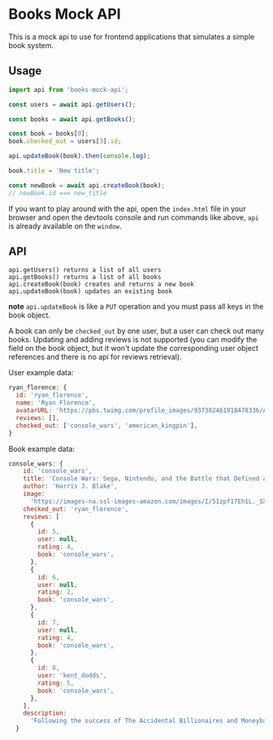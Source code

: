 # Books Mock API

This is a mock api to use for frontend applications that simulates a simple book system.

## Usage

```js
import api from 'books-mock-api';

const users = await api.getUsers();

const books = await api.getBooks();

const book = books[0];
book.checked_out = users[3].id;

api.updateBook(book).then(console.log);

book.title = 'New title';

const newBook = await api.createBook(book);
// newBook.id === new_title
```

If you want to play around with the api, open the `index.html` file in your browser and open the devtools console and run commands like above, `api` is already available on the `window`.

## API

```
api.getUsers() returns a list of all users
api.getBooks() returns a list of all books
api.createBook(book) creates and returns a new book
api.updateBook(book) updates an existing book
```

**note** `api.updateBook` is like a `PUT` operation and you must pass all keys in the book object.

A book can only be `checked_out` by one user, but a user can check out many books. Updating and adding reviews is not supported (you can modify the field on the book object, but it won't update the corresponding user object references and there is no api for reviews retrieval).

User example data:
```js
ryan_florence: {
  id: 'ryan_florence',
  name: 'Ryan Florence',
  avatarURL: 'https://pbs.twimg.com/profile_images/937382461918478336/AxXNkFRG_bigger.jpg',
  reviews: [],
  checked_out: ['console_wars', 'american_kingpin'],
}
```

Book example data:
```js
console_wars: {
    id: 'console_wars',
    title: 'Console Wars: Sega, Nintendo, and the Battle that Defined a Generation',
    author: 'Harris J. Blake',
    image:
      'https://images-na.ssl-images-amazon.com/images/I/51zpf17Eh1L._SX330_BO1,204,203,200_.jpg',
    checked_out: 'ryan_florence',
    reviews: [
      {
        id: 5,
        user: null,
        rating: 4,
        book: 'console_wars',
      },
      {
        id: 6,
        user: null,
        rating: 2,
        book: 'console_wars',
      },
      {
        id: 7,
        user: null,
        rating: 4,
        book: 'console_wars',
      },
      {
        id: 8,
        user: 'kent_dodds',
        rating: 5,
        book: 'console_wars',
      },
    ],
    description:
      'Following the success of The Accidental Billionaires and Moneyball comes Console Wars a mesmerizing, behind-the-scenes business thriller that chronicles how Sega, a small, scrappy gaming company led by an unlikely visionary and a team of rebels, took on the juggernaut Nintendo and revolutionized the video game industry. In 1990, Nintendo had a virtual monopoly on the video game industry. Sega, on the other hand, was just a faltering arcade company with big aspirations and even bigger personalities. But that would all change with the arrival of Tom Kalinske, a man who knew nothing about videogames and everything about fighting uphill battles. His unconventional tactics, combined with the blood, sweat and bold ideas of his renegade employees, transformed Sega and eventually led to a ruthless David-and-Goliath showdown with rival Nintendo. The battle was vicious, relentless, and highly profitable, eventually sparking a global corporate war that would be fought on several fronts: from living rooms and schoolyards to boardrooms and Congress. It was a once-in-a-lifetime, no-holds-barred conflict that pitted brother against brother, kid against adult, Sonic against Mario, and the US against Japan. Based on over two hundred interviews with former Sega and Nintendo employees, Console Wars is the underdog tale of how Kalinske miraculously turned an industry punchline into a market leader. Its the story of how a humble family man, with an extraordinary imagination and a gift for turning problems into competitive advantages, inspired a team of underdogs to slay a giant and, as a result, birth a $60 billion dollar industry.',
  }
  ```
